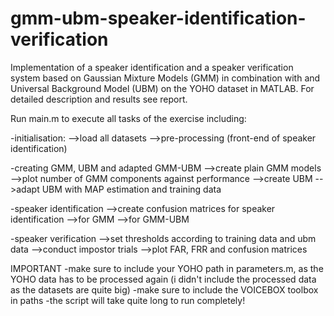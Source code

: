 # gmm-ubm-speaker-identification-verification
Implementation of a speaker identification and a speaker verification system based on Gaussian Mixture Models (GMM) in combination with and Universal Background Model (UBM) on the YOHO dataset in MATLAB. For detailed description and results see report.

Run main.m to execute all tasks of the exercise including:

-initialisation:
-->load all datasets
-->pre-processing (front-end of speaker identification)

-creating GMM, UBM and adapted GMM-UBM
-->create plain GMM models
-->plot number of GMM components against performance
-->create UBM
-->adapt UBM with MAP estimation and training data

-speaker identification
-->create confusion matrices for speaker identification
-->for GMM
-->for GMM-UBM

-speaker verification
-->set thresholds according to training data and ubm data
-->conduct impostor trials
-->plot FAR, FRR and confusion matrices

IMPORTANT
-make sure to include your YOHO path in parameters.m, as the YOHO data has to be processed again (i didn't include the processed data as the datasets are quite big)
-make sure to include the VOICEBOX toolbox in paths
-the script will take quite long to run completely!
